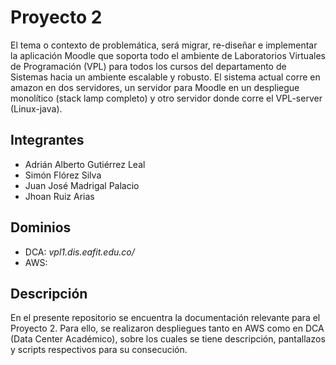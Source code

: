 # Proyecto 2

El tema o contexto de problemática, será migrar, re-diseñar e implementar la aplicación
Moodle que soporta todo el ambiente de Laboratorios Virtuales de Programación (VPL) para
todos los cursos del departamento de Sistemas hacia un ambiente escalable y robusto. El
sistema actual corre en amazon en dos servidores, un servidor para Moodle en un
despliegue monolítico (stack lamp completo) y otro servidor donde corre el VPL-server
(Linux-java).

## Integrantes
- Adrián Alberto Gutiérrez Leal
- Simón Flórez Silva
- Juan José Madrigal Palacio
- Jhoan Ruiz Arias

## Dominios

- DCA: *vpl1.dis.eafit.edu.co/*
- AWS: 

## Descripción

En el presente repositorio se encuentra la documentación relevante para el Proyecto 2. Para ello, se realizaron despliegues tanto en AWS como en DCA (Data Center Académico), sobre los cuales se tiene descripción, pantallazos y scripts respectivos para su consecución.